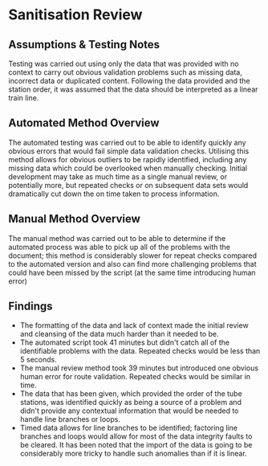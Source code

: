 # Sanitisation Review

## Assumptions & Testing Notes
Testing was carried out using only the data that was provided with no context to carry out obvious validation problems such as missing data, incorrect data or duplicated content.
Following the data provided and the station order, it was assumed that the data should be interpreted as a linear train line.

## Automated Method Overview
The automated testing was carried out to be able to identify quickly any obvious errors that would fail simple data validation checks. Utilising this method allows for obvious outliers to be rapidly identified, including any missing data which could be overlooked when manually checking. Initial development may take as much time as a single manual review, or potentially more, but repeated checks or on subsequent data sets would dramatically cut down the on time taken to process information.

## Manual Method Overview
The manual method was carried out to be able to determine if the automated process was able to pick up all of the problems with the document; this method is considerably slower for repeat checks compared to the automated version and also can find more challenging problems that could have been missed by the script (at the same time introducing human error)

## Findings
- The formatting of the data and lack of context made the initial review and cleansing of the data much harder than it needed to be.
- The automated script took 41 minutes but didn't catch all of the identifiable problems with the data. Repeated checks would be less than 5 seconds.
- The manual review method took 39 minutes but introduced one obvious human error for route validation. Repeated checks would be similar in time.
- The data that has been given, which provided the order of the tube stations, was identified quickly as being a source of a problem and didn't provide any contextual information that would be needed to handle line branches or loops.
- Timed data allows for line branches to be identified; factoring line branches and loops would allow for most of the data integrity faults to be cleared. It has been noted that the import of the data is going to be considerably more tricky to handle such anomalies than if it is linear.